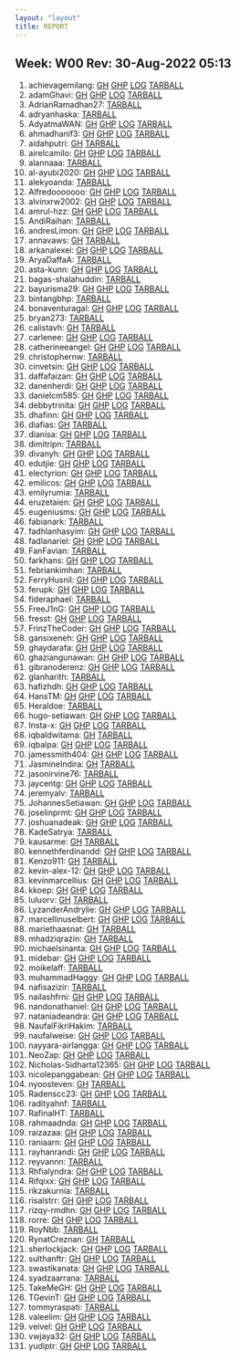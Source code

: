 ```yaml
---
layout: "layout"
title: REPORT
---
```


## Week: W00 Rev: 30-Aug-2022 05:13

001. achievagemilang: [GH](https://github.com/achievagemilang/os222/) [GHP](https://achievagemilang.github.io/os222/) [LOG](https://achievagemilang.github.io/os222/TXT/mylog.txt) [TARBALL](achievagemilang.tar.bz2.txt)<br>
002. adamGhavi: [GH](https://github.com/adamGhavi/os222/) [GHP](https://adamGhavi.github.io/os222/) [LOG](https://adamGhavi.github.io/os222/TXT/mylog.txt) [TARBALL](adamGhavi.tar.bz2.txt)<br>
003. AdrianRamadhan27: [TARBALL](AdrianRamadhan27.tar.bz2.txt)<br>
004. adryanhaska: [TARBALL](adryanhaska.tar.bz2.txt)<br>
005. AdyatmaWAN: [GH](https://github.com/AdyatmaWAN/os222/) [GHP](https://AdyatmaWAN.github.io/os222/) [LOG](https://AdyatmaWAN.github.io/os222/TXT/mylog.txt) [TARBALL](AdyatmaWAN.tar.bz2.txt)<br>
006. ahmadhanif3: [GH](https://github.com/ahmadhanif3/os222/) [GHP](https://ahmadhanif3.github.io/os222/) [LOG](https://ahmadhanif3.github.io/os222/TXT/mylog.txt) [TARBALL](ahmadhanif3.tar.bz2.txt)<br>
007. aidahputri: [GH](https://github.com/aidahputri/os222/) [TARBALL](aidahputri.tar.bz2.txt)<br>
008. airelcamilo: [GH](https://github.com/airelcamilo/os222/) [GHP](https://airelcamilo.github.io/os222/) [LOG](https://airelcamilo.github.io/os222/TXT/mylog.txt) [TARBALL](airelcamilo.tar.bz2.txt)<br>
009. alannaaa: [TARBALL](alannaaa.tar.bz2.txt)<br>
010. al-ayubi2020: [GH](https://github.com/al-ayubi2020/os222/) [GHP](https://al-ayubi2020.github.io/os222/) [LOG](https://al-ayubi2020.github.io/os222/TXT/mylog.txt) [TARBALL](al-ayubi2020.tar.bz2.txt)<br>
011. alekyoanda: [TARBALL](alekyoanda.tar.bz2.txt)<br>
012. Alfredooooooo: [GH](https://github.com/Alfredooooooo/os222/) [GHP](https://Alfredooooooo.github.io/os222/) [LOG](https://Alfredooooooo.github.io/os222/TXT/mylog.txt) [TARBALL](Alfredooooooo.tar.bz2.txt)<br>
013. alvinxrw2002: [GH](https://github.com/alvinxrw2002/os222/) [GHP](https://alvinxrw2002.github.io/os222/) [LOG](https://alvinxrw2002.github.io/os222/TXT/mylog.txt) [TARBALL](alvinxrw2002.tar.bz2.txt)<br>
014. amrul-hzz: [GH](https://github.com/amrul-hzz/os222/) [GHP](https://amrul-hzz.github.io/os222/) [LOG](https://amrul-hzz.github.io/os222/TXT/mylog.txt) [TARBALL](amrul-hzz.tar.bz2.txt)<br>
015. AndiRaihan: [TARBALL](AndiRaihan.tar.bz2.txt)<br>
016. andresLimon: [GH](https://github.com/andresLimon/os222/) [GHP](https://andresLimon.github.io/os222/) [LOG](https://andresLimon.github.io/os222/TXT/mylog.txt) [TARBALL](andresLimon.tar.bz2.txt)<br>
017. annavaws: [GH](https://github.com/annavaws/os222/) [TARBALL](annavaws.tar.bz2.txt)<br>
018. arkanalexei: [GH](https://github.com/arkanalexei/os222/) [GHP](https://arkanalexei.github.io/os222/) [LOG](https://arkanalexei.github.io/os222/TXT/mylog.txt) [TARBALL](arkanalexei.tar.bz2.txt)<br>
019. AryaDaffaA: [TARBALL](AryaDaffaA.tar.bz2.txt)<br>
020. asta-kunn: [GH](https://github.com/asta-kunn/os222/) [GHP](https://asta-kunn.github.io/os222/) [LOG](https://asta-kunn.github.io/os222/TXT/mylog.txt) [TARBALL](asta-kunn.tar.bz2.txt)<br>
021. bagas-shalahuddin: [TARBALL](bagas-shalahuddin.tar.bz2.txt)<br>
022. bayurisma29: [GH](https://github.com/bayurisma29/os222/) [GHP](https://bayurisma29.github.io/os222/) [LOG](https://bayurisma29.github.io/os222/TXT/mylog.txt) [TARBALL](bayurisma29.tar.bz2.txt)<br>
023. bintangbhp: [TARBALL](bintangbhp.tar.bz2.txt)<br>
024. bonaventuragal: [GH](https://github.com/bonaventuragal/os222/) [GHP](https://bonaventuragal.github.io/os222/) [LOG](https://bonaventuragal.github.io/os222/TXT/mylog.txt) [TARBALL](bonaventuragal.tar.bz2.txt)<br>
025. bryan273: [TARBALL](bryan273.tar.bz2.txt)<br>
026. calistavh: [GH](https://github.com/calistavh/os222/) [TARBALL](calistavh.tar.bz2.txt)<br>
027. carlenee: [GH](https://github.com/carlenee/os222/) [GHP](https://carlenee.github.io/os222/) [LOG](https://carlenee.github.io/os222/TXT/mylog.txt) [TARBALL](carlenee.tar.bz2.txt)<br>
028. catherineeangel: [GH](https://github.com/catherineeangel/os222/) [GHP](https://catherineeangel.github.io/os222/) [LOG](https://catherineeangel.github.io/os222/TXT/mylog.txt) [TARBALL](catherineeangel.tar.bz2.txt)<br>
029. christophernw: [TARBALL](christophernw.tar.bz2.txt)<br>
030. cinvetsin: [GH](https://github.com/cinvetsin/os222/) [GHP](https://cinvetsin.github.io/os222/) [LOG](https://cinvetsin.github.io/os222/TXT/mylog.txt) [TARBALL](cinvetsin.tar.bz2.txt)<br>
031. daffafaizan: [GH](https://github.com/daffafaizan/os222/) [GHP](https://daffafaizan.github.io/os222/) [LOG](https://daffafaizan.github.io/os222/TXT/mylog.txt) [TARBALL](daffafaizan.tar.bz2.txt)<br>
032. danenherdi: [GH](https://github.com/danenherdi/os222/) [GHP](https://danenherdi.github.io/os222/) [LOG](https://danenherdi.github.io/os222/TXT/mylog.txt) [TARBALL](danenherdi.tar.bz2.txt)<br>
033. danielcm585: [GH](https://github.com/danielcm585/os222/) [GHP](https://danielcm585.github.io/os222/) [LOG](https://danielcm585.github.io/os222/TXT/mylog.txt) [TARBALL](danielcm585.tar.bz2.txt)<br>
034. debbytrinita: [GH](https://github.com/debbytrinita/os222/) [GHP](https://debbytrinita.github.io/os222/) [LOG](https://debbytrinita.github.io/os222/TXT/mylog.txt) [TARBALL](debbytrinita.tar.bz2.txt)<br>
035. dhafinn: [GH](https://github.com/dhafinn/os222/) [GHP](https://dhafinn.github.io/os222/) [LOG](https://dhafinn.github.io/os222/TXT/mylog.txt) [TARBALL](dhafinn.tar.bz2.txt)<br>
036. diafias: [GH](https://github.com/diafias/os222/) [TARBALL](diafias.tar.bz2.txt)<br>
037. dianisa: [GH](https://github.com/dianisa/os222/) [GHP](https://dianisa.github.io/os222/) [LOG](https://dianisa.github.io/os222/TXT/mylog.txt) [TARBALL](dianisa.tar.bz2.txt)<br>
038. dimitripn: [TARBALL](dimitripn.tar.bz2.txt)<br>
039. divanyh: [GH](https://github.com/divanyh/os222/) [GHP](https://divanyh.github.io/os222/) [LOG](https://divanyh.github.io/os222/TXT/mylog.txt) [TARBALL](divanyh.tar.bz2.txt)<br>
040. edutjie: [GH](https://github.com/edutjie/os222/) [GHP](https://edutjie.github.io/os222/) [LOG](https://edutjie.github.io/os222/TXT/mylog.txt) [TARBALL](edutjie.tar.bz2.txt)<br>
041. electyrion: [GH](https://github.com/electyrion/os222/) [GHP](https://electyrion.github.io/os222/) [LOG](https://electyrion.github.io/os222/TXT/mylog.txt) [TARBALL](electyrion.tar.bz2.txt)<br>
042. emilicos: [GH](https://github.com/emilicos/os222/) [GHP](https://emilicos.github.io/os222/) [LOG](https://emilicos.github.io/os222/TXT/mylog.txt) [TARBALL](emilicos.tar.bz2.txt)<br>
043. emilyrumia: [TARBALL](emilyrumia.tar.bz2.txt)<br>
044. eruzetaien: [GH](https://github.com/eruzetaien/os222/) [GHP](https://eruzetaien.github.io/os222/) [LOG](https://eruzetaien.github.io/os222/TXT/mylog.txt) [TARBALL](eruzetaien.tar.bz2.txt)<br>
045. eugeniusms: [GH](https://github.com/eugeniusms/os222/) [GHP](https://eugeniusms.github.io/os222/) [LOG](https://eugeniusms.github.io/os222/TXT/mylog.txt) [TARBALL](eugeniusms.tar.bz2.txt)<br>
046. fabianark: [TARBALL](fabianark.tar.bz2.txt)<br>
047. fadhlanhasyim: [GH](https://github.com/fadhlanhasyim/os222/) [GHP](https://fadhlanhasyim.github.io/os222/) [LOG](https://fadhlanhasyim.github.io/os222/TXT/mylog.txt) [TARBALL](fadhlanhasyim.tar.bz2.txt)<br>
048. fadlanariel: [GH](https://github.com/fadlanariel/os222/) [GHP](https://fadlanariel.github.io/os222/) [LOG](https://fadlanariel.github.io/os222/TXT/mylog.txt) [TARBALL](fadlanariel.tar.bz2.txt)<br>
049. FanFavian: [TARBALL](FanFavian.tar.bz2.txt)<br>
050. farkhans: [GH](https://github.com/farkhans/os222/) [GHP](https://farkhans.github.io/os222/) [LOG](https://farkhans.github.io/os222/TXT/mylog.txt) [TARBALL](farkhans.tar.bz2.txt)<br>
051. febriankimhan: [TARBALL](febriankimhan.tar.bz2.txt)<br>
052. FerryHusnil: [GH](https://github.com/FerryHusnil/os222/) [GHP](https://FerryHusnil.github.io/os222/) [LOG](https://FerryHusnil.github.io/os222/TXT/mylog.txt) [TARBALL](FerryHusnil.tar.bz2.txt)<br>
053. ferupk: [GH](https://github.com/ferupk/os222/) [GHP](https://ferupk.github.io/os222/) [LOG](https://ferupk.github.io/os222/TXT/mylog.txt) [TARBALL](ferupk.tar.bz2.txt)<br>
054. fideraphael: [TARBALL](fideraphael.tar.bz2.txt)<br>
055. FreeJ1nG: [GH](https://github.com/FreeJ1nG/os222/) [GHP](https://FreeJ1nG.github.io/os222/) [LOG](https://FreeJ1nG.github.io/os222/TXT/mylog.txt) [TARBALL](FreeJ1nG.tar.bz2.txt)<br>
056. fresst: [GH](https://github.com/fresst/os222/) [GHP](https://fresst.github.io/os222/) [LOG](https://fresst.github.io/os222/TXT/mylog.txt) [TARBALL](fresst.tar.bz2.txt)<br>
057. FrinzTheCoder: [GH](https://github.com/FrinzTheCoder/os222/) [GHP](https://FrinzTheCoder.github.io/os222/) [LOG](https://FrinzTheCoder.github.io/os222/TXT/mylog.txt) [TARBALL](FrinzTheCoder.tar.bz2.txt)<br>
058. gansixeneh: [GH](https://github.com/gansixeneh/os222/) [GHP](https://gansixeneh.github.io/os222/) [LOG](https://gansixeneh.github.io/os222/TXT/mylog.txt) [TARBALL](gansixeneh.tar.bz2.txt)<br>
059. ghaydarafa: [GH](https://github.com/ghaydarafa/os222/) [GHP](https://ghaydarafa.github.io/os222/) [LOG](https://ghaydarafa.github.io/os222/TXT/mylog.txt) [TARBALL](ghaydarafa.tar.bz2.txt)<br>
060. ghaziangunawan: [GH](https://github.com/ghaziangunawan/os222/) [GHP](https://ghaziangunawan.github.io/os222/) [LOG](https://ghaziangunawan.github.io/os222/TXT/mylog.txt) [TARBALL](ghaziangunawan.tar.bz2.txt)<br>
061. gibranoderenz: [GH](https://github.com/gibranoderenz/os222/) [GHP](https://gibranoderenz.github.io/os222/) [LOG](https://gibranoderenz.github.io/os222/TXT/mylog.txt) [TARBALL](gibranoderenz.tar.bz2.txt)<br>
062. glanharith: [TARBALL](glanharith.tar.bz2.txt)<br>
063. hafizhdh: [GH](https://github.com/hafizhdh/os222/) [GHP](https://hafizhdh.github.io/os222/) [LOG](https://hafizhdh.github.io/os222/TXT/mylog.txt) [TARBALL](hafizhdh.tar.bz2.txt)<br>
064. HansTM: [GH](https://github.com/HansTM/os222/) [GHP](https://HansTM.github.io/os222/) [LOG](https://HansTM.github.io/os222/TXT/mylog.txt) [TARBALL](HansTM.tar.bz2.txt)<br>
065. Heraldoe: [TARBALL](Heraldoe.tar.bz2.txt)<br>
066. hugo-setiawan: [GH](https://github.com/hugo-setiawan/os222/) [GHP](https://hugo-setiawan.github.io/os222/) [LOG](https://hugo-setiawan.github.io/os222/TXT/mylog.txt) [TARBALL](hugo-setiawan.tar.bz2.txt)<br>
067. Insta-x: [GH](https://github.com/Insta-x/os222/) [GHP](https://Insta-x.github.io/os222/) [LOG](https://Insta-x.github.io/os222/TXT/mylog.txt) [TARBALL](Insta-x.tar.bz2.txt)<br>
068. iqbaldwitama: [GH](https://github.com/iqbaldwitama/os222/) [TARBALL](iqbaldwitama.tar.bz2.txt)<br>
069. iqbalpa: [GH](https://github.com/iqbalpa/os222/) [GHP](https://iqbalpa.github.io/os222/) [LOG](https://iqbalpa.github.io/os222/TXT/mylog.txt) [TARBALL](iqbalpa.tar.bz2.txt)<br>
070. jamessmith404: [GH](https://github.com/jamessmith404/os222/) [GHP](https://jamessmith404.github.io/os222/) [LOG](https://jamessmith404.github.io/os222/TXT/mylog.txt) [TARBALL](jamessmith404.tar.bz2.txt)<br>
071. JasmineIndira: [GH](https://github.com/JasmineIndira/os222/) [TARBALL](JasmineIndira.tar.bz2.txt)<br>
072. jasonirvine76: [TARBALL](jasonirvine76.tar.bz2.txt)<br>
073. jaycentg: [GH](https://github.com/jaycentg/os222/) [GHP](https://jaycentg.github.io/os222/) [LOG](https://jaycentg.github.io/os222/TXT/mylog.txt) [TARBALL](jaycentg.tar.bz2.txt)<br>
074. jeremyalv: [TARBALL](jeremyalv.tar.bz2.txt)<br>
075. JohannesSetiawan: [GH](https://github.com/JohannesSetiawan/os222/) [GHP](https://JohannesSetiawan.github.io/os222/) [LOG](https://JohannesSetiawan.github.io/os222/TXT/mylog.txt) [TARBALL](JohannesSetiawan.tar.bz2.txt)<br>
076. joselinprmt: [GH](https://github.com/joselinprmt/os222/) [GHP](https://joselinprmt.github.io/os222/) [LOG](https://joselinprmt.github.io/os222/TXT/mylog.txt) [TARBALL](joselinprmt.tar.bz2.txt)<br>
077. joshuanadeak: [GH](https://github.com/joshuanadeak/os222/) [GHP](https://joshuanadeak.github.io/os222/) [LOG](https://joshuanadeak.github.io/os222/TXT/mylog.txt) [TARBALL](joshuanadeak.tar.bz2.txt)<br>
078. KadeSatrya: [TARBALL](KadeSatrya.tar.bz2.txt)<br>
079. kausarme: [GH](https://github.com/kausarme/os222/) [TARBALL](kausarme.tar.bz2.txt)<br>
080. kennethferdinandd: [GH](https://github.com/kennethferdinandd/os222/) [GHP](https://kennethferdinandd.github.io/os222/) [LOG](https://kennethferdinandd.github.io/os222/TXT/mylog.txt) [TARBALL](kennethferdinandd.tar.bz2.txt)<br>
081. Kenzo911: [GH](https://github.com/Kenzo911/os222/) [TARBALL](Kenzo911.tar.bz2.txt)<br>
082. kevin-alex-12: [GH](https://github.com/kevin-alex-12/os222/) [GHP](https://kevin-alex-12.github.io/os222/) [LOG](https://kevin-alex-12.github.io/os222/TXT/mylog.txt) [TARBALL](kevin-alex-12.tar.bz2.txt)<br>
083. kevinmarcellius: [GH](https://github.com/kevinmarcellius/os222/) [GHP](https://kevinmarcellius.github.io/os222/) [LOG](https://kevinmarcellius.github.io/os222/TXT/mylog.txt) [TARBALL](kevinmarcellius.tar.bz2.txt)<br>
084. kkoep: [GH](https://github.com/kkoep/os222/) [GHP](https://kkoep.github.io/os222/) [LOG](https://kkoep.github.io/os222/TXT/mylog.txt) [TARBALL](kkoep.tar.bz2.txt)<br>
085. luluorv: [GH](https://github.com/luluorv/os222/) [TARBALL](luluorv.tar.bz2.txt)<br>
086. LyzanderAndrylie: [GH](https://github.com/LyzanderAndrylie/os222/) [GHP](https://LyzanderAndrylie.github.io/os222/) [LOG](https://LyzanderAndrylie.github.io/os222/TXT/mylog.txt) [TARBALL](LyzanderAndrylie.tar.bz2.txt)<br>
087. marcellinuselbert: [GH](https://github.com/marcellinuselbert/os222/) [GHP](https://marcellinuselbert.github.io/os222/) [LOG](https://marcellinuselbert.github.io/os222/TXT/mylog.txt) [TARBALL](marcellinuselbert.tar.bz2.txt)<br>
088. mariethaasnat: [GH](https://github.com/mariethaasnat/os222/) [TARBALL](mariethaasnat.tar.bz2.txt)<br>
089. mhadziqrazin: [GH](https://github.com/mhadziqrazin/os222/) [TARBALL](mhadziqrazin.tar.bz2.txt)<br>
090. michaelsinanta: [GH](https://github.com/michaelsinanta/os222/) [GHP](https://michaelsinanta.github.io/os222/) [LOG](https://michaelsinanta.github.io/os222/TXT/mylog.txt) [TARBALL](michaelsinanta.tar.bz2.txt)<br>
091. midebar: [GH](https://github.com/midebar/os222/) [GHP](https://midebar.github.io/os222/) [LOG](https://midebar.github.io/os222/TXT/mylog.txt) [TARBALL](midebar.tar.bz2.txt)<br>
092. moikelaff: [TARBALL](moikelaff.tar.bz2.txt)<br>
093. muhammadHaggy: [GH](https://github.com/muhammadHaggy/os222/) [GHP](https://muhammadHaggy.github.io/os222/) [LOG](https://muhammadHaggy.github.io/os222/TXT/mylog.txt) [TARBALL](muhammadHaggy.tar.bz2.txt)<br>
094. nafisazizir: [TARBALL](nafisazizir.tar.bz2.txt)<br>
095. nailashfrni: [GH](https://github.com/nailashfrni/os222/) [GHP](https://nailashfrni.github.io/os222/) [LOG](https://nailashfrni.github.io/os222/TXT/mylog.txt) [TARBALL](nailashfrni.tar.bz2.txt)<br>
096. nandonathaniel: [GH](https://github.com/nandonathaniel/os222/) [GHP](https://nandonathaniel.github.io/os222/) [LOG](https://nandonathaniel.github.io/os222/TXT/mylog.txt) [TARBALL](nandonathaniel.tar.bz2.txt)<br>
097. nataniadeandra: [GH](https://github.com/nataniadeandra/os222/) [GHP](https://nataniadeandra.github.io/os222/) [LOG](https://nataniadeandra.github.io/os222/TXT/mylog.txt) [TARBALL](nataniadeandra.tar.bz2.txt)<br>
098. NaufalFikriHakim: [TARBALL](NaufalFikriHakim.tar.bz2.txt)<br>
099. naufalweise: [GH](https://github.com/naufalweise/os222/) [GHP](https://naufalweise.github.io/os222/) [LOG](https://naufalweise.github.io/os222/TXT/mylog.txt) [TARBALL](naufalweise.tar.bz2.txt)<br>
100. nayyara-airlangga: [GH](https://github.com/nayyara-airlangga/os222/) [GHP](https://nayyara-airlangga.github.io/os222/) [LOG](https://nayyara-airlangga.github.io/os222/TXT/mylog.txt) [TARBALL](nayyara-airlangga.tar.bz2.txt)<br>
101. NeoZap: [GH](https://github.com/NeoZap/os222/) [GHP](https://NeoZap.github.io/os222/) [LOG](https://NeoZap.github.io/os222/TXT/mylog.txt) [TARBALL](NeoZap.tar.bz2.txt)<br>
102. Nicholas-Sidharta12365: [GH](https://github.com/Nicholas-Sidharta12365/os222/) [GHP](https://Nicholas-Sidharta12365.github.io/os222/) [LOG](https://Nicholas-Sidharta12365.github.io/os222/TXT/mylog.txt) [TARBALL](Nicholas-Sidharta12365.tar.bz2.txt)<br>
103. nicolepanggabean: [GH](https://github.com/nicolepanggabean/os222/) [GHP](https://nicolepanggabean.github.io/os222/) [LOG](https://nicolepanggabean.github.io/os222/TXT/mylog.txt) [TARBALL](nicolepanggabean.tar.bz2.txt)<br>
104. nyoosteven: [GH](https://github.com/nyoosteven/os222/) [TARBALL](nyoosteven.tar.bz2.txt)<br>
105. Radenscc23: [GH](https://github.com/Radenscc23/os222/) [GHP](https://Radenscc23.github.io/os222/) [LOG](https://Radenscc23.github.io/os222/TXT/mylog.txt) [TARBALL](Radenscc23.tar.bz2.txt)<br>
106. radityahnf: [TARBALL](radityahnf.tar.bz2.txt)<br>
107. RafinalHT: [TARBALL](RafinalHT.tar.bz2.txt)<br>
108. rahmaadnda: [GH](https://github.com/rahmaadnda/os222/) [GHP](https://rahmaadnda.github.io/os222/) [LOG](https://rahmaadnda.github.io/os222/TXT/mylog.txt) [TARBALL](rahmaadnda.tar.bz2.txt)<br>
109. raizazaa: [GH](https://github.com/raizazaa/os222/) [GHP](https://raizazaa.github.io/os222/) [LOG](https://raizazaa.github.io/os222/TXT/mylog.txt) [TARBALL](raizazaa.tar.bz2.txt)<br>
110. raniaarn: [GH](https://github.com/raniaarn/os222/) [GHP](https://raniaarn.github.io/os222/) [LOG](https://raniaarn.github.io/os222/TXT/mylog.txt) [TARBALL](raniaarn.tar.bz2.txt)<br>
111. rayhanrandi: [GH](https://github.com/rayhanrandi/os222/) [GHP](https://rayhanrandi.github.io/os222/) [LOG](https://rayhanrandi.github.io/os222/TXT/mylog.txt) [TARBALL](rayhanrandi.tar.bz2.txt)<br>
112. reyvannn: [TARBALL](reyvannn.tar.bz2.txt)<br>
113. Rhfialyndra: [GH](https://github.com/Rhfialyndra/os222/) [GHP](https://Rhfialyndra.github.io/os222/) [LOG](https://Rhfialyndra.github.io/os222/TXT/mylog.txt) [TARBALL](Rhfialyndra.tar.bz2.txt)<br>
114. Rifqixx: [GH](https://github.com/Rifqixx/os222/) [GHP](https://Rifqixx.github.io/os222/) [LOG](https://Rifqixx.github.io/os222/TXT/mylog.txt) [TARBALL](Rifqixx.tar.bz2.txt)<br>
115. rikzakurnia: [TARBALL](rikzakurnia.tar.bz2.txt)<br>
116. risalstrr: [GH](https://github.com/risalstrr/os222/) [GHP](https://risalstrr.github.io/os222/) [LOG](https://risalstrr.github.io/os222/TXT/mylog.txt) [TARBALL](risalstrr.tar.bz2.txt)<br>
117. rizqy-rmdhn: [GH](https://github.com/rizqy-rmdhn/os222/) [GHP](https://rizqy-rmdhn.github.io/os222/) [LOG](https://rizqy-rmdhn.github.io/os222/TXT/mylog.txt) [TARBALL](rizqy-rmdhn.tar.bz2.txt)<br>
118. rorre: [GH](https://github.com/rorre/os222/) [GHP](https://rorre.github.io/os222/) [LOG](https://rorre.github.io/os222/TXT/mylog.txt) [TARBALL](rorre.tar.bz2.txt)<br>
119. RoyNbb: [TARBALL](RoyNbb.tar.bz2.txt)<br>
120. RynatCreznan: [GH](https://github.com/RynatCreznan/os222/) [TARBALL](RynatCreznan.tar.bz2.txt)<br>
121. sherlockjack: [GH](https://github.com/sherlockjack/os222/) [GHP](https://sherlockjack.github.io/os222/) [LOG](https://sherlockjack.github.io/os222/TXT/mylog.txt) [TARBALL](sherlockjack.tar.bz2.txt)<br>
122. sulthanftr: [GH](https://github.com/sulthanftr/os222/) [GHP](https://sulthanftr.github.io/os222/) [LOG](https://sulthanftr.github.io/os222/TXT/mylog.txt) [TARBALL](sulthanftr.tar.bz2.txt)<br>
123. swastikanata: [GH](https://github.com/swastikanata/os222/) [GHP](https://swastikanata.github.io/os222/) [LOG](https://swastikanata.github.io/os222/TXT/mylog.txt) [TARBALL](swastikanata.tar.bz2.txt)<br>
124. syadzaarrana: [TARBALL](syadzaarrana.tar.bz2.txt)<br>
125. TakeMeGH: [GH](https://github.com/TakeMeGH/os222/) [GHP](https://TakeMeGH.github.io/os222/) [LOG](https://TakeMeGH.github.io/os222/TXT/mylog.txt) [TARBALL](TakeMeGH.tar.bz2.txt)<br>
126. TGevinT: [GH](https://github.com/TGevinT/os222/) [GHP](https://TGevinT.github.io/os222/) [LOG](https://TGevinT.github.io/os222/TXT/mylog.txt) [TARBALL](TGevinT.tar.bz2.txt)<br>
127. tommyraspati: [TARBALL](tommyraspati.tar.bz2.txt)<br>
128. valeelim: [GH](https://github.com/valeelim/os222/) [GHP](https://valeelim.github.io/os222/) [LOG](https://valeelim.github.io/os222/TXT/mylog.txt) [TARBALL](valeelim.tar.bz2.txt)<br>
129. veivel: [GH](https://github.com/veivel/os222/) [GHP](https://veivel.github.io/os222/) [LOG](https://veivel.github.io/os222/TXT/mylog.txt) [TARBALL](veivel.tar.bz2.txt)<br>
130. vwjaya32: [GH](https://github.com/vwjaya32/os222/) [GHP](https://vwjaya32.github.io/os222/) [LOG](https://vwjaya32.github.io/os222/TXT/mylog.txt) [TARBALL](vwjaya32.tar.bz2.txt)<br>
131. yudiptr: [GH](https://github.com/yudiptr/os222/) [GHP](https://yudiptr.github.io/os222/) [LOG](https://yudiptr.github.io/os222/TXT/mylog.txt) [TARBALL](yudiptr.tar.bz2.txt)<br>

